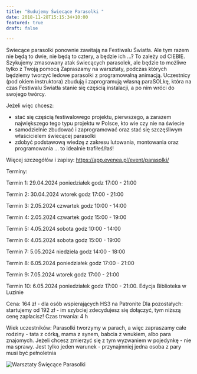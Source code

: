 ```yaml
---
title: "Budujemy Świecące Parasolki "
date: 2018-11-28T15:15:34+10:00
featured: true
draft: false

---
```




Świecące parasolki ponownie zawitają na Festiwalu Światła. Ale tym razem nie będą to dwie, nie będą to cztery, a będzie ich ...? To zależy od CIEBIE. Szykujemy zmasowany atak świecących parasolek, ale będzie to możliwe tylko z Twoją pomocą
Zapraszamy na warsztaty, podczas których będziemy tworzyć ledowe parasolki z programowalną animacją. Uczestnicy (pod okiem instruktora) zbudują i zaprogramują własną paraSOLkę, która na czas Festiwalu Światła stanie się częścią instalacji, a po nim wróci do swojego twórcy.


Jeżeli więc chcesz:
 - stać się częścią festiwalowego projektu, pierwszego, a zarazem największego tego typu projektu w Polsce, kto wie czy nie na świecie
 - samodzielnie zbudować i zaprogramować oraz stać się szczęśliwym właścicielem świecącej parasolki
 - zdobyć podstawową wiedzę z zakresu lutowania, montowania oraz programowania
… to idealnie trafiłeś/łaś!



Więcej szczegółów i zapisy: https://app.evenea.pl/event/parasolki/

Terminy:

Termin 1: 29.04.2024 poniedziałek godz 17:00 - 21:00

Termin 2: 30.04.2024 wtorek godz 17:00 - 21:00

Termin 3: 2.05.2024 czwartek godz 10:00 - 14:00

Termin 4: 2.05.2024 czwartek godz 15:00 - 19:00

Termin 5: 4.05.2024 sobota godz 10:00 - 14:00

Termin 6: 4.05.2024 sobota godz 15:00 - 19:00

Termin 7: 5.05.2024 niedziela godz 14:00 - 18:00

Termin 8: 6.05.2024 poniedziałek godz 17:00 - 21:00

Termin 9: 7.05.2024 wtorek godz 17:00 - 21:00

Termin 10: 6.05.2024 poniedziałek godz 17:00 - 21:00. Edycja Biblioteka w Luzinie


Cena:
164 zł - dla osób wspierających HS3 na Patronite
Dla pozostałych: startujemy od 192 zł  - im szybciej zdecydujesz się dołączyć, tym niższą cenę zapłacisz!
Czas trwania: 4 h

Wiek uczestników:
Parasolki tworzymy w parach, a więc zapraszamy całe rodziny - tata z córką, mama z synem, babcia z wnukiem, albo para znajomych. Jeżeli chcesz zmierzyć się z tym wyzwaniem w pojedynkę - nie ma sprawy.
Jest tylko jeden warunek - przynajmniej jedna osoba z pary musi być pełnoletnia

![Warsztaty Święcące Parasolki](/images/workshops/parasolki.webp)